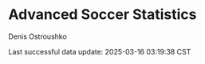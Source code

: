 # Advanced Soccer Statistics
Denis Ostroushko

<!-- gfm -->

Last successful data update: 2025-03-16 03:19:38 CST
